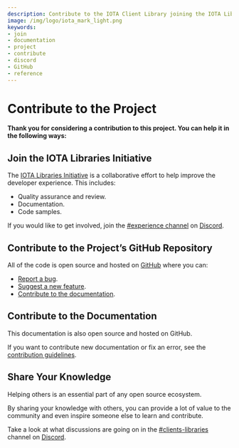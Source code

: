 ```yaml
---
description: Contribute to the IOTA Client Library joining the IOTA Libraries Initiative, contributing to the official GitHub repository or sharing your knowledge on Discord.  
image: /img/logo/iota_mark_light.png
keywords:
- join
- documentation
- project
- contribute
- discord
- GitHub
- reference
---
```

# Contribute to the Project

**Thank you for considering a contribution to this project. You can help it in the following ways:**

## Join the IOTA Libraries Initiative

The [IOTA Libraries Initiative](https://github.com/iota-community/X-Team_IOTA_Libraries) is a collaborative effort to
help improve the developer experience. This includes:

- Quality assurance and review.
- Documentation.
- Code samples.

If you would like to get involved, join
the [#experience channel](https://discord.com/channels/397872799483428865/701857063923351582)
on [Discord](https://discord.iota.org).

## Contribute to the Project’s GitHub Repository

All of the code is open source and hosted on [GitHub](https://github.com/iotaledger/iota.rs) where you can:

- [Report a bug](https://github.com/iotaledger/iota.rs/issues/new?assignees=&labels=c-bug&template=bug_report.md&title=).
- [Suggest a new feature](https://github.com/iotaledger/iota.rs/issues/new?assignees=&labels=&template=feature_request.md).
- [Contribute to the documentation](#contribute-to-the-documentation).

## Contribute to the Documentation

This documentation is also open source and hosted on GitHub.

If you want to contribute new documentation or fix an error, see
the [contribution guidelines](https://github.com/iotaledger/documentation/blob/develop/.github/CONTRIBUTING.md).

## Share Your Knowledge

Helping others is an essential part of any open source ecosystem.

By sharing your knowledge with others, you can provide a lot of value to the community and even inspire someone else to
learn and contribute.

Take a look at what discussions are going on in
the [#clients-libraries](https://discord.com/channels/397872799483428865/800637917189636136) channel
on [Discord](https://discord.iota.org).

